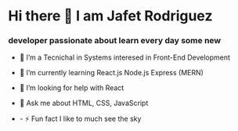 <div id="header" aling="center">
    <h1>
        Hi there 👋 I am Jafet Rodriguez 
    </h1>
    <h3>
        developer passionate about learn every day some new
    </h3>
    <ul>
        <li>🔭 I’m a Tecnichal in Systems interesed in Front-End Development</li>
    </ul>
    <ul>
        <li>🌱 I’m currently learning React.js Node.js Express (MERN)</li>
    </ul>
    <ul>
        <li>🤔 I’m looking for help with React</li>
    </ul>
    <ul>
        <li>💬 Ask me about HTML, CSS, JavaScript</li>
    </ul>
    <ul>
        <li>- ⚡ Fun fact I like to much see the sky</li>
    </ul>
</div>

